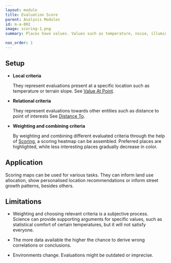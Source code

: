 ```yaml
---
layout: module
title: Evaluation Score
parent: Analysis Modules
id: m-a-002
image: scoring-1.png
summary: Places have values. Values such as temperature, noise, illumination, density, closeness to water or parks can be calculated or measured rather easily. But property evaluation, comfort or cultural value are more difficult to define, since they differ by subject. By evaluating and giving places a score, a map of these scores can be created.

nav_order: 1
---
```


## Setup

* **Local criteria**

  They represent evaluations present at a specific location such as temperature or terrain slope. See [Value At Point]().

* **Relational criteria**

  They represent evaluations towards other entities such as distance to point of interests See [Distance To]().

* **Weighting and combining criteria**
  
  By weighting and combining different evaluated criteria through the help of [Scoring](), a scoring heatmap can be assembled. Preferred places are highlighted, while less interesting places gradually decrease in color.

## Application

Scoring maps can be used for various tasks. They can inform land use allocation, show personalised location recommendations or inform street growth patterns, besides others.

## Limitations

* Weighting and choosing relevant criteria is a subjective process. Science can provide supporting arguments for specific values, such as statistical comfort of certain temperatures, but it will not satisfy everyone.

* The more data available the higher the chance to derive wrong correlations or conclusions.

* Environments change. Evaluations might be outdated or imprecise.
